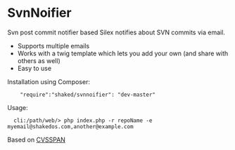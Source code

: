 SvnNoifier
==========

Svn post commit notifier based Silex notifies about SVN commits via email. 

- Supports multiple emails
- Works with a twig template which lets you add your own (and share with others as well) 
- Easy to use 

Installation using Composer: 

```
	"require":"shaked/svnnoifier": "dev-master"
```

Usage: 

``` 
  cli:/path/web/> php index.php -r repoName -e myemail@shakedos.com,another@example.com
```

Based on [CVSSPAN](http://www.badgers-in-foil.co.uk/projects/cvsspam/)
